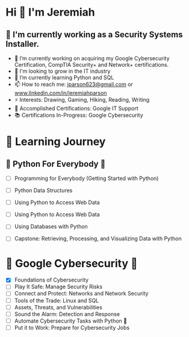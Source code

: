 # Hi 👋 I'm Jeremiah #

## 👷 I'm currently working as a Security Systems Installer. ##
- 🔭 I’m currently working on acquiring my Google Cybersecurity Certification, CompTIA Security+ and Network+ certifications.
- 🌲 I'm looking to grow in the IT industry
- 🌱 I’m currently learning Python and SQL
- 📫 How to reach me: jparson623@gmail.com or www.linkedin.com/in/jeremiahparson
- ⚡ Interests: Drawing, Gaming, Hiking, Reading, Writing
- 📄 Accomplished Certifications: Google IT Support
- 📚 Certifications In-Progress: Google Cybersecurity

# 🏫 Learning Journey #
## 🐍 Python For Everybody 🐍 ##
- [ ] Programming for Everybody (Getting Started with Python)
- [ ] Python Data Structures
- [ ] Using Python to Access Web Data
- [ ] Using Python to Access Web Data
- [ ] Using Databases with Python
- [ ] Capstone: Retrieving, Processing, and Visualizing Data with Python


# 🥷 Google Cybersecurity 🥷 #
- [x] Foundations of Cybersecurity
- [ ] Play It Safe: Manage Security Risks
- [ ] Connect and Protect: Networks and Network Security
- [ ] Tools of the Trade: Linux and SQL
- [ ] Assets, Threats, and Vulnerabilities
- [ ] Sound the Alarm: Detection and Response
- [ ] Automate Cybersecurity Tasks with Python 🐍
- [ ] Put it to Work: Prepare for Cybersecurity Jobs
